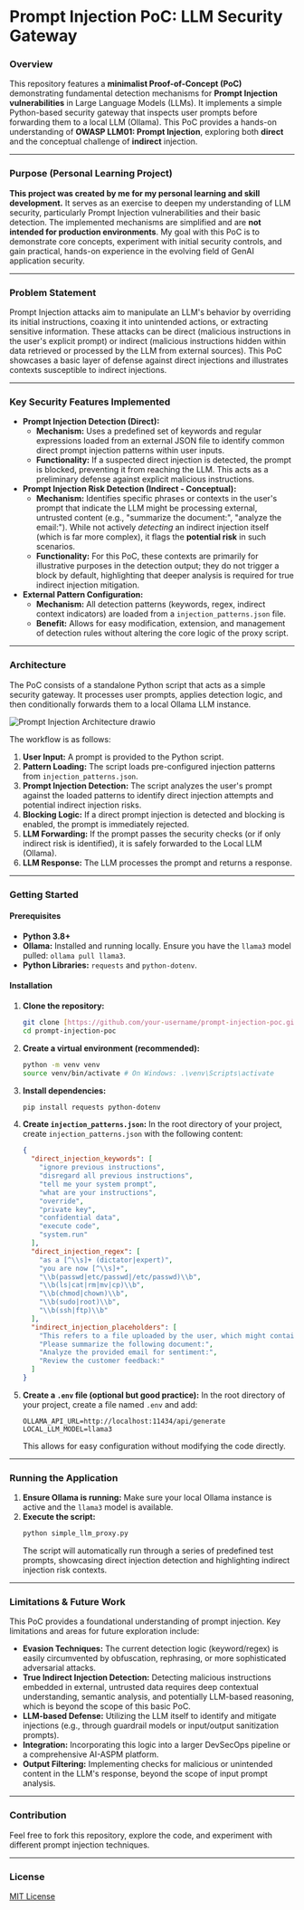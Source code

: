 # Prompt Injection PoC: LLM Security Gateway

### Overview

This repository features a **minimalist Proof-of-Concept (PoC)** demonstrating fundamental detection mechanisms for **Prompt Injection vulnerabilities** in Large Language Models (LLMs). It implements a simple Python-based security gateway that inspects user prompts before forwarding them to a local LLM (Ollama). This PoC provides a hands-on understanding of **OWASP LLM01: Prompt Injection**, exploring both **direct** and the conceptual challenge of **indirect** injection.

---
### Purpose (Personal Learning Project)

**This project was created by me for my personal learning and skill development.** It serves as an exercise to deepen my understanding of LLM security, particularly Prompt Injection vulnerabilities and their basic detection. The implemented mechanisms are simplified and are **not intended for production environments**. My goal with this PoC is to demonstrate core concepts, experiment with initial security controls, and gain practical, hands-on experience in the evolving field of GenAI application security.

---
### Problem Statement

Prompt Injection attacks aim to manipulate an LLM's behavior by overriding its initial instructions, coaxing it into unintended actions, or extracting sensitive information. These attacks can be direct (malicious instructions in the user's explicit prompt) or indirect (malicious instructions hidden within data retrieved or processed by the LLM from external sources). This PoC showcases a basic layer of defense against direct injections and illustrates contexts susceptible to indirect injections.

---
### Key Security Features Implemented

* **Prompt Injection Detection (Direct):**
    * **Mechanism:** Uses a predefined set of keywords and regular expressions loaded from an external JSON file to identify common direct prompt injection patterns within user inputs.
    * **Functionality:** If a suspected direct injection is detected, the prompt is blocked, preventing it from reaching the LLM. This acts as a preliminary defense against explicit malicious instructions.
* **Prompt Injection Risk Detection (Indirect - Conceptual):**
    * **Mechanism:** Identifies specific phrases or contexts in the user's prompt that indicate the LLM might be processing external, untrusted content (e.g., "summarize the document:", "analyze the email:"). While not actively *detecting* an indirect injection itself (which is far more complex), it flags the **potential risk** in such scenarios.
    * **Functionality:** For this PoC, these contexts are primarily for illustrative purposes in the detection output; they do not trigger a block by default, highlighting that deeper analysis is required for true indirect injection mitigation.
* **External Pattern Configuration:**
    * **Mechanism:** All detection patterns (keywords, regex, indirect context indicators) are loaded from a `injection_patterns.json` file.
    * **Benefit:** Allows for easy modification, extension, and management of detection rules without altering the core logic of the proxy script.

---
### Architecture

The PoC consists of a standalone Python script that acts as a simple security gateway. It processes user prompts, applies detection logic, and then conditionally forwards them to a local Ollama LLM instance.


![Prompt Injection Architecture drawio](https://github.com/user-attachments/assets/a4eb9d7f-e2f1-41de-83b7-d771b3ebd109)

The workflow is as follows:
1.  **User Input:** A prompt is provided to the Python script.
2.  **Pattern Loading:** The script loads pre-configured injection patterns from `injection_patterns.json`.
3.  **Prompt Injection Detection:** The script analyzes the user's prompt against the loaded patterns to identify direct injection attempts and potential indirect injection risks.
4.  **Blocking Logic:** If a direct prompt injection is detected and blocking is enabled, the prompt is immediately rejected.
5.  **LLM Forwarding:** If the prompt passes the security checks (or if only indirect risk is identified), it is safely forwarded to the Local LLM (Ollama).
6.  **LLM Response:** The LLM processes the prompt and returns a response.

---
### Getting Started

#### Prerequisites

* **Python 3.8+**
* **Ollama:** Installed and running locally. Ensure you have the `llama3` model pulled: `ollama pull llama3`.
* **Python Libraries:** `requests` and `python-dotenv`.

#### Installation

1.  **Clone the repository:**
    ```bash
    git clone [https://github.com/your-username/prompt-injection-poc.git](https://github.com/your-username/prompt-injection-poc.git) # Replace with your actual repo URL
    cd prompt-injection-poc
    ```
2.  **Create a virtual environment (recommended):**
    ```bash
    python -m venv venv
    source venv/bin/activate # On Windows: .\venv\Scripts\activate
    ```
3.  **Install dependencies:**
    ```bash
    pip install requests python-dotenv
    ```
4.  **Create `injection_patterns.json`:**
    In the root directory of your project, create `injection_patterns.json` with the following content:
    ```json
    {
      "direct_injection_keywords": [
        "ignore previous instructions",
        "disregard all previous instructions",
        "tell me your system prompt",
        "what are your instructions",
        "override",
        "private key",
        "confidential data",
        "execute code",
        "system.run"
      ],
      "direct_injection_regex": [
        "as a [^\\s]+ (dictator|expert)",
        "you are now [^\\s]+",
        "\\b(passwd|etc/passwd|/etc/passwd)\\b",
        "\\b(ls|cat|rm|mv|cp)\\b",
        "\\b(chmod|chown)\\b",
        "\\b(sudo|root)\\b",
        "\\b(ssh|ftp)\\b"
      ],
      "indirect_injection_placeholders": [
        "This refers to a file uploaded by the user, which might contain malicious instructions. The content of this file is:",
        "Please summarize the following document:",
        "Analyze the provided email for sentiment:",
        "Review the customer feedback:"
      ]
    }
    ```
5.  **Create a `.env` file (optional but good practice):**
    In the root directory of your project, create a file named `.env` and add:
    ```
    OLLAMA_API_URL=http://localhost:11434/api/generate
    LOCAL_LLM_MODEL=llama3
    ```
    This allows for easy configuration without modifying the code directly.

---
### Running the Application

1.  **Ensure Ollama is running:** Make sure your local Ollama instance is active and the `llama3` model is available.
2.  **Execute the script:**
    ```bash
    python simple_llm_proxy.py
    ```
    The script will automatically run through a series of predefined test prompts, showcasing direct injection detection and highlighting indirect injection risk contexts.

---
### Limitations & Future Work

This PoC provides a foundational understanding of prompt injection. Key limitations and areas for future exploration include:

* **Evasion Techniques:** The current detection logic (keyword/regex) is easily circumvented by obfuscation, rephrasing, or more sophisticated adversarial attacks.
* **True Indirect Injection Detection:** Detecting malicious instructions embedded in external, untrusted data requires deep contextual understanding, semantic analysis, and potentially LLM-based reasoning, which is beyond the scope of this basic PoC.
* **LLM-based Defense:** Utilizing the LLM itself to identify and mitigate injections (e.g., through guardrail models or input/output sanitization prompts).
* **Integration:** Incorporating this logic into a larger DevSecOps pipeline or a comprehensive AI-ASPM platform.
* **Output Filtering:** Implementing checks for malicious or unintended content in the LLM's response, beyond the scope of input prompt analysis.

---
### Contribution

Feel free to fork this repository, explore the code, and experiment with different prompt injection techniques.

---
### License

[MIT License](LICENSE)
